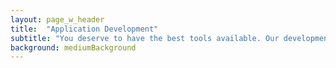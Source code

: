 ```yaml
---
layout: page_w_header
title:  "Application Development"
subtitle: "You deserve to have the best tools available. Our development experts can help you build what you need."
background: mediumBackground
---
```

